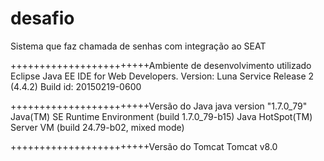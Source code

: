 # desafio
Sistema que faz chamada de senhas com integração ao SEAT

++++++++++++++++++++++++Ambiente de desenvolvimento utilizado
Eclipse Java EE IDE for Web Developers.
Version: Luna Service Release 2 (4.4.2)
Build id: 20150219-0600


++++++++++++++++++++++++Versão do Java
java version "1.7.0_79"
Java(TM) SE Runtime Environment (build 1.7.0_79-b15)
Java HotSpot(TM) Server VM (build 24.79-b02, mixed mode)


++++++++++++++++++++++++Versão do Tomcat
Tomcat v8.0




